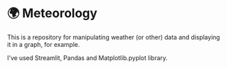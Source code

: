 # 🌍 Meteorology

This is a repository for manipulating weather (or other) data and displaying it in a graph, for example.

I've used Streamlit, Pandas and Matplotlib.pyplot library.
